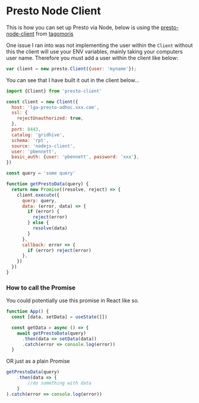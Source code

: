 # Presto Node Client

This is how you can set up Presto via Node, below is using the [presto-node-client](https://github.com/tagomoris/presto-client-node) from [tagomoris](https://github.com/tagomoris)

One issue I ran into was not implementing the user within the `Client` without this the client will use your ENV variables, mainly taking your computers user name. Therefore you must add a user within the client like below:

```javascript
var client = new presto.Client({user: 'myname'});
```

You can see that I have built it out in the client below...

```javascript
import {Client} from 'presto-client'

const client = new Client({
  host: 'lga-presto-adhoc.xxx.com',
  ssl: {
    rejectUnauthorized: true,
  },
  port: 8443,
  catalog: 'gridhive',
  schema: 'rpt',
  source: 'nodejs-client',
  user: 'pbennett',
  basic_auth: {user: 'pbennett', password: 'xxx'},
})

const query = 'some query'

function getPrestoData(query) {
  return new Promise((resolve, reject) => {
    client.execute({
      query: query,
      data: (error, data) => {
        if (error) {
          reject(error)
        } else {
          resolve(data)
        }
      },
      callback: error => {
        if (error) reject(error)
      },
    })
  })
}
```

### How to call the Promise

You could potentially use this promise in React like so.

```javascript
function App() {
  const [data, setData] = useState([])

  const getData = async () => {
    await getPrestoData(query)
      .then(data => setData(data))
      .catch(error => console.log(error))
  }
```

OR just as a plain Promise

```javascript
getPrestoData(query)
    .then(data => {
        //do something with data
    }
).catch(error => console.log(error))
```
